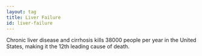 ```yaml
---
layout: tag
title: Liver Failure
id: liver-failure
---
```

Chronic liver disease and cirrhosis kills 38000 people per year in the United States, making it the 12th leading cause of death.
